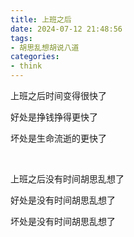 ```yaml
---
title: 上班之后
date: 2024-07-12 21:48:56
tags:
- 胡思乱想胡说八道
categories:
- think
---
```


上班之后时间变得很快了

好处是挣钱挣得更快了

坏处是生命流逝的更快了

<br>

上班之后没有时间胡思乱想了

好处是没有时间胡思乱想了

坏处是没有时间胡思乱想了
